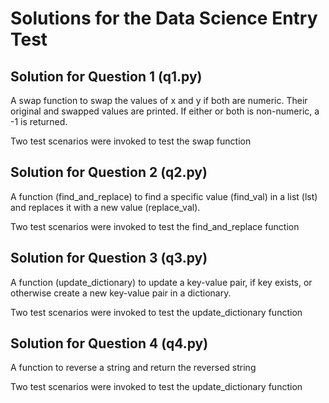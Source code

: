 # Solutions for the Data Science Entry Test

## Solution for Question 1 (q1.py)
A swap function to swap the values of x and y if both are numeric. Their original and swapped values are printed. 
If either or both is non-numeric, a -1 is returned.

Two test scenarios were invoked to test the swap function

## Solution for Question 2 (q2.py)
A function (find_and_replace) to find a specific value (find_val) in a list (lst) and replaces it with a new value (replace_val).

Two test scenarios were invoked to test the find_and_replace function

## Solution for Question 3 (q3.py)
A function (update_dictionary) to update a key-value pair, if key exists, or otherwise create a new key-value pair in a dictionary.

Two test scenarios were invoked to test the update_dictionary function

## Solution for Question 4 (q4.py)
A function to reverse a string and return the reversed string

Two test scenarios were invoked to test the update_dictionary function
